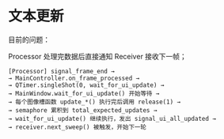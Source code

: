 # 文本更新

目前的问题：

Processor 处理完数据后直接通知 Receiver 接收下一帧；

```
[Processor] signal_frame_end →
→ MainController.on_frame_processed →
→ QTimer.singleShot(0, wait_for_ui_update) →
→ MainWindow.wait_for_ui_update() 开始等待 →
→ 每个图像槽函数 update_*() 执行完后调用 release(1) →
→ semaphore 累积到 total_expected_updates →
→ wait_for_ui_update() 继续执行，发出 signal_ui_all_updated →
→ receiver.next_sweep() 被触发，开始下一轮
```









